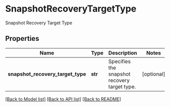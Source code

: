 # SnapshotRecoveryTargetType

Snapshot Recovery Target Type

## Properties
Name | Type | Description | Notes
------------ | ------------- | ------------- | -------------
**snapshot_recovery_target_type** | **str** | Specifies the snapshot recovery target type. | [optional] 

[[Back to Model list]](../README.md#documentation-for-models) [[Back to API list]](../README.md#documentation-for-api-endpoints) [[Back to README]](../README.md)


